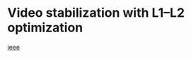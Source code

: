 # Video stabilization with L1–L2 optimization
[ieee](https://ieeexplore.ieee.org/document/6738007/)
